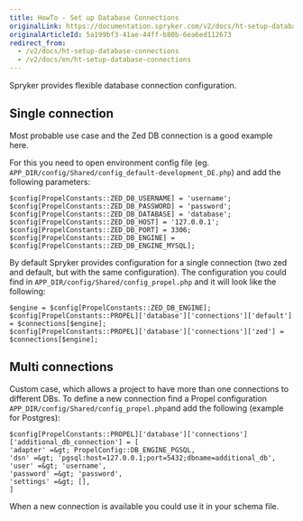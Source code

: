 ```yaml
---
title: HowTo - Set up Database Connections
originalLink: https://documentation.spryker.com/v2/docs/ht-setup-database-connections
originalArticleId: 5a199bf3-41ae-44ff-b80b-6ea6ed112673
redirect_from:
  - /v2/docs/ht-setup-database-connections
  - /v2/docs/en/ht-setup-database-connections
---
```


Spryker provides flexible database connection configuration.
		
## Single connection
Most probable use case and the Zed DB connection is a good example here.

For this you need to open environment config file (eg. `APP_DIR/config/Shared/config_default-development_DE.php`) and add the following parameters:
		
```
$config[PropelConstants::ZED_DB_USERNAME] = 'username';
$config[PropelConstants::ZED_DB_PASSWORD] = 'password';
$config[PropelConstants::ZED_DB_DATABASE] = 'database';
$config[PropelConstants::ZED_DB_HOST] = '127.0.0.1';
$config[PropelConstants::ZED_DB_PORT] = 3306;
$config[PropelConstants::ZED_DB_ENGINE] = $config[PropelConstants::ZED_DB_ENGINE_MYSQL];
```

By default Spryker provides configuration for a single connection (two zed and default, but with the same configuration). The configuration you could find in `APP_DIR/config/Shared/config_propel.php` and it will look like the following:
		
```
$engine = $config[PropelConstants::ZED_DB_ENGINE];
$config[PropelConstants::PROPEL]['database']['connections']['default'] = $connections[$engine];
$config[PropelConstants::PROPEL]['database']['connections']['zed'] = $connections[$engine];
```
## Multi connections
Custom case, which allows a project to have more than one connections to different DBs. To define a new connection find a Propel configuration `APP_DIR/config/Shared/config_propel.php`and add the following (example for Postgres):

```
$config[PropelConstants::PROPEL]['database']['connections']['additional_db_connection'] = [
'adapter' =&gt; PropelConfig::DB_ENGINE_PGSQL,
'dsn' =&gt; 'pgsql:host=127.0.0.1;port=5432;dbname=additional_db',
'user' =&gt; 'username',
'password' =&gt; 'password',
'settings' =&gt; [],
]
```
When a new connection is available you could use it in your schema file.
